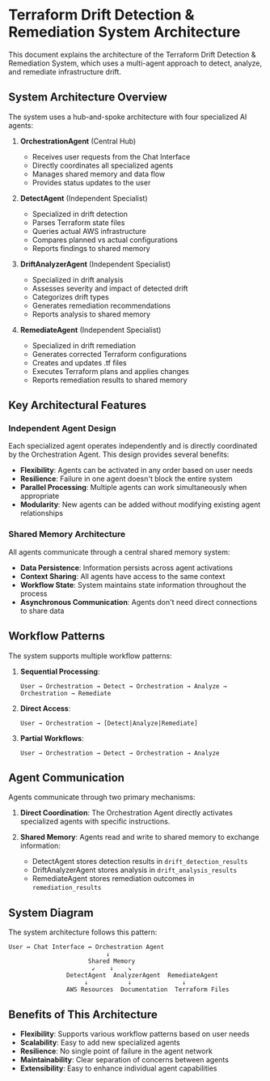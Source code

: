 # Terraform Drift Detection & Remediation System Architecture

This document explains the architecture of the Terraform Drift Detection & Remediation System, which uses a multi-agent approach to detect, analyze, and remediate infrastructure drift.

## System Architecture Overview

The system uses a hub-and-spoke architecture with four specialized AI agents:

1. **OrchestrationAgent** (Central Hub)
   - Receives user requests from the Chat Interface
   - Directly coordinates all specialized agents
   - Manages shared memory and data flow
   - Provides status updates to the user

2. **DetectAgent** (Independent Specialist)
   - Specialized in drift detection
   - Parses Terraform state files
   - Queries actual AWS infrastructure
   - Compares planned vs actual configurations
   - Reports findings to shared memory

3. **DriftAnalyzerAgent** (Independent Specialist)
   - Specialized in drift analysis
   - Assesses severity and impact of detected drift
   - Categorizes drift types
   - Generates remediation recommendations
   - Reports analysis to shared memory

4. **RemediateAgent** (Independent Specialist)
   - Specialized in drift remediation
   - Generates corrected Terraform configurations
   - Creates and updates .tf files
   - Executes Terraform plans and applies changes
   - Reports remediation results to shared memory

## Key Architectural Features

### Independent Agent Design

Each specialized agent operates independently and is directly coordinated by the Orchestration Agent. This design provides several benefits:

- **Flexibility**: Agents can be activated in any order based on user needs
- **Resilience**: Failure in one agent doesn't block the entire system
- **Parallel Processing**: Multiple agents can work simultaneously when appropriate
- **Modularity**: New agents can be added without modifying existing agent relationships

### Shared Memory Architecture

All agents communicate through a central shared memory system:

- **Data Persistence**: Information persists across agent activations
- **Context Sharing**: All agents have access to the same context
- **Workflow State**: System maintains state information throughout the process
- **Asynchronous Communication**: Agents don't need direct connections to share data

## Workflow Patterns

The system supports multiple workflow patterns:

1. **Sequential Processing**:
   ```
   User → Orchestration → Detect → Orchestration → Analyze → Orchestration → Remediate
   ```

2. **Direct Access**:
   ```
   User → Orchestration → [Detect|Analyze|Remediate]
   ```

3. **Partial Workflows**:
   ```
   User → Orchestration → Detect → Orchestration → Analyze
   ```

## Agent Communication

Agents communicate through two primary mechanisms:

1. **Direct Coordination**: The Orchestration Agent directly activates specialized agents with specific instructions.

2. **Shared Memory**: Agents read and write to shared memory to exchange information:
   - DetectAgent stores detection results in `drift_detection_results`
   - DriftAnalyzerAgent stores analysis in `drift_analysis_results`
   - RemediateAgent stores remediation outcomes in `remediation_results`

## System Diagram

The system architecture follows this pattern:

```
User ↔ Chat Interface ↔ Orchestration Agent
                           ↓
                      Shared Memory
                       ↙    ↓    ↘
                DetectAgent  AnalyzerAgent  RemediateAgent
                     ↓           ↓              ↓
                AWS Resources  Documentation  Terraform Files
```

## Benefits of This Architecture

- **Flexibility**: Supports various workflow patterns based on user needs
- **Scalability**: Easy to add new specialized agents
- **Resilience**: No single point of failure in the agent network
- **Maintainability**: Clear separation of concerns between agents
- **Extensibility**: Easy to enhance individual agent capabilities 
